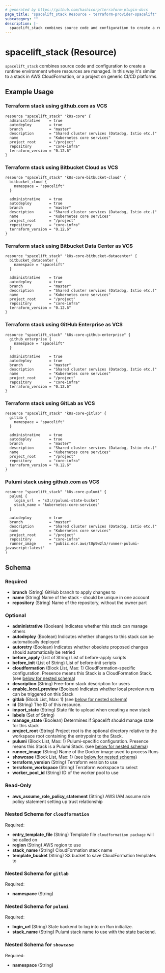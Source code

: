```yaml
---
# generated by https://github.com/hashicorp/terraform-plugin-docs
page_title: "spacelift_stack Resource - terraform-provider-spacelift"
subcategory: ""
description: |-
  spacelift_stack combines source code and configuration to create a runtime environment where resources are managed. In this way it's similar to a stack in AWS CloudFormation, or a project on generic CI/CD platforms.
---
```


# spacelift_stack (Resource)

`spacelift_stack` combines source code and configuration to create a runtime environment where resources are managed. In this way it's similar to a stack in AWS CloudFormation, or a project on generic CI/CD platforms.

## Example Usage

### Terraform stack using github.com as VCS

```hcl
resource "spacelift_stack" "k8s-core" {
  administrative    = true
  autodeploy        = true
  branch            = "master"
  description       = "Shared cluster services (Datadog, Istio etc.)"
  name              = "Kubernetes core services"
  project_root      = "/project"
  repository        = "core-infra"
  terraform_version = "0.12.6"
}
```

### Terraform stack using Bitbucket Cloud as VCS

```hcl
resource "spacelift_stack" "k8s-core-bitbucket-cloud" {
  bitbucket_cloud {
    namespace = "spacelift"
  }

  administrative    = true
  autodeploy        = true
  branch            = "master"
  description       = "Shared cluster services (Datadog, Istio etc.)"
  name              = "Kubernetes core services"
  project_root      = "/project"
  repository        = "core-infra"
  terraform_version = "0.12.6"
}
```

### Terraform stack using Bitbucket Data Center as VCS

```hcl
resource "spacelift_stack" "k8s-core-bitbucket-datacenter" {
  bitbucket_datacenter {
    namespace = "spacelift"
  }

  administrative    = true
  autodeploy        = true
  branch            = "master"
  description       = "Shared cluster services (Datadog, Istio etc.)"
  name              = "Kubernetes core services"
  project_root      = "/project"
  repository        = "core-infra"
  terraform_version = "0.12.6"
}
```

### Terraform stack using GitHub Enterprise as VCS

```hcl
resource "spacelift_stack" "k8s-core-github-enterprise" {
  github_enterprise {
    namespace = "spacelift"
  }

  administrative    = true
  autodeploy        = true
  branch            = "master"
  description       = "Shared cluster services (Datadog, Istio etc.)"
  name              = "Kubernetes core services"
  project_root      = "/project"
  repository        = "core-infra"
  terraform_version = "0.12.6"
}
```

### Terraform stack using GitLab as VCS

```hcl
resource "spacelift_stack" "k8s-core-gitlab" {
  gitlab {
    namespace = "spacelift"
  }

  administrative    = true
  autodeploy        = true
  branch            = "master"
  description       = "Shared cluster services (Datadog, Istio etc.)"
  name              = "Kubernetes core services"
  project_root      = "/project"
  repository        = "core-infra"
  terraform_version = "0.12.6"
}
```

### Pulumi stack using github.com as VCS

```hcl
resource "spacelift_stack" "k8s-core-pulumi" {
  pulumi {
    login_url  = "s3://pulumi-state-bucket"
    stack_name = "kubernetes-core-services"
  }

  autodeploy        = true
  branch            = "master"
  description       = "Shared cluster services (Datadog, Istio etc.)"
  name              = "Kubernetes core services"
  project_root      = "/project"
  repository        = "core-infra"
  runner_image      = "public.ecr.aws/t0p9w2l5/runner-pulumi-javascript:latest"
}
```

<!-- schema generated by tfplugindocs -->

## Schema

### Required

- **branch** (String) GitHub branch to apply changes to
- **name** (String) Name of the stack - should be unique in one account
- **repository** (String) Name of the repository, without the owner part

### Optional

- **administrative** (Boolean) Indicates whether this stack can manage others
- **autodeploy** (Boolean) Indicates whether changes to this stack can be automatically deployed
- **autoretry** (Boolean) Indicates whether obsolete proposed changes should automatically be retried
- **before_apply** (List of String) List of before-apply scripts
- **before_init** (List of String) List of before-init scripts
- **cloudformation** (Block List, Max: 1) CloudFormation-specific configuration. Presence means this Stack is a CloudFormation Stack. (see [below for nested schema](#nestedblock--cloudformation))
- **description** (String) Free-form stack description for users
- **enable_local_preview** (Boolean) Indicates whether local preview runs can be triggered on this Stack
- **gitlab** (Block List, Max: 1) (see [below for nested schema](#nestedblock--gitlab))
- **id** (String) The ID of this resource.
- **import_state** (String) State file to upload when creating a new stack
- **labels** (Set of String)
- **manage_state** (Boolean) Determines if Spacelift should manage state for this stack
- **project_root** (String) Project root is the optional directory relative to the workspace root containing the entrypoint to the Stack.
- **pulumi** (Block List, Max: 1) Pulumi-specific configuration. Presence means this Stack is a Pulumi Stack. (see [below for nested schema](#nestedblock--pulumi))
- **runner_image** (String) Name of the Docker image used to process Runs
- **showcase** (Block List, Max: 1) (see [below for nested schema](#nestedblock--showcase))
- **terraform_version** (String) Terraform version to use
- **terraform_workspace** (String) Terraform workspace to select
- **worker_pool_id** (String) ID of the worker pool to use

### Read-Only

- **aws_assume_role_policy_statement** (String) AWS IAM assume role policy statement setting up trust relationship

<a id="nestedblock--cloudformation"></a>

### Nested Schema for `cloudformation`

Required:

- **entry_template_file** (String) Template file `cloudformation package` will be called on
- **region** (String) AWS region to use
- **stack_name** (String) CloudFormation stack name
- **template_bucket** (String) S3 bucket to save CloudFormation templates to

<a id="nestedblock--gitlab"></a>

### Nested Schema for `gitlab`

Required:

- **namespace** (String)

<a id="nestedblock--pulumi"></a>

### Nested Schema for `pulumi`

Required:

- **login_url** (String) State backend to log into on Run initialize.
- **stack_name** (String) Pulumi stack name to use with the state backend.

<a id="nestedblock--showcase"></a>

### Nested Schema for `showcase`

Required:

- **namespace** (String)
